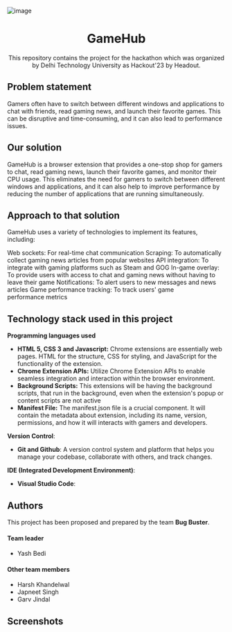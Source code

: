 ![image](https://github.com/pvt-jsd/GameHub/assets/121565931/f04faa1d-8208-4d7c-b3cc-bf3e6d1f79fe)<div align="center">
<h1>GameHub</h1>
This repository contains the project for the hackathon which was organized by Delhi Technology University as Hackout'23 by Headout.
</div>

## Problem statement
Gamers often have to switch between different windows and applications to chat with friends, read gaming news, and launch their favorite games. This can be disruptive and time-consuming, and it can also lead to performance issues.

## Our solution
GameHub is a browser extension that provides a one-stop shop for gamers to chat, read gaming news, launch their favorite games, and monitor their CPU usage. This eliminates the need for gamers to switch between different windows and applications, and it can also help to improve performance by reducing the number of applications that are running simultaneously.

## Approach to that solution
GameHub uses a variety of technologies to implement its features, including:

Web sockets: For real-time chat communication
Scraping: To automatically collect gaming news articles from popular websites
API integration: To integrate with gaming platforms such as Steam and GOG
In-game overlay: To provide users with access to chat and gaming news without having to leave their game
Notifications: To alert users to new messages and news articles
Game performance tracking: To track users' game performance metrics
## Technology stack used in this project
**Programming languages used**
- **HTML 5, CSS 3 and Javascript:** Chrome extensions are essentially  web pages. HTML for the structure,
CSS for styling, and JavaScript for the  functionality of the extension.
- **Chrome Extension APIs:** Utilize Chrome Extension APIs to  enable seamless integration and  interaction within the browser  environment.
- **Background Scripts:** This extensions will be having the  background scripts, that run in the  background, even when the  extension's popup or content scripts  are not active
- **Manifest File:** The manifest.json file is a crucial  component. It will contain the  metadata about extension,  including its name, version,  permissions, and how it will  interacts with gamers and  developers.

**Version Control**:
- **Git and Github**: A version control system and platform that helps you manage your codebase, collaborate with others, and track changes.

**IDE (Integrated Development Environment)**:
- **Visual Studio Code**: 

## Authors
This project has been proposed and prepared by the team **Bug Buster**.
#### Team leader
* Yash Bedi
#### Other team members
* Harsh Khandelwal
* Japneet Singh
* Garv Jindal

## Screenshots
